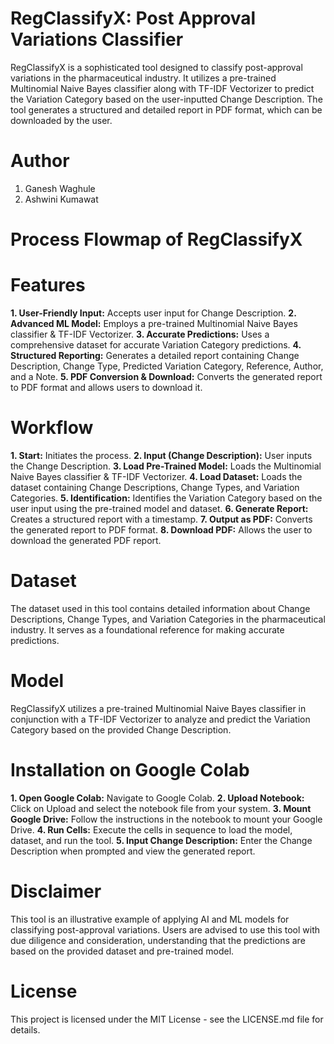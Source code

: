 # RegClassifyX: Post Approval Variations Classifier
RegClassifyX is a sophisticated tool designed to classify post-approval variations in the pharmaceutical industry. It utilizes a pre-trained Multinomial Naive Bayes classifier along with TF-IDF Vectorizer to predict the Variation Category based on the user-inputted Change Description. The tool generates a structured and detailed report in PDF format, which can be downloaded by the user.

# Author
1. Ganesh Waghule
2. Ashwini Kumawat

# Process Flowmap of RegClassifyX


# Features
**1. User-Friendly Input:** Accepts user input for Change Description.
**2. Advanced ML Model:** Employs a pre-trained Multinomial Naive Bayes classifier & TF-IDF Vectorizer.
**3. Accurate Predictions:** Uses a comprehensive dataset for accurate Variation Category predictions.
**4. Structured Reporting:** Generates a detailed report containing Change Description, Change Type, Predicted Variation Category, Reference, Author, and a Note.
**5. PDF Conversion & Download:** Converts the generated report to PDF format and allows users to download it.

# Workflow
**1. Start:** Initiates the process.
**2. Input (Change Description):** User inputs the Change Description.
**3. Load Pre-Trained Model:** Loads the Multinomial Naive Bayes classifier & TF-IDF Vectorizer.
**4. Load Dataset:** Loads the dataset containing Change Descriptions, Change Types, and Variation Categories.
**5. Identification:** Identifies the Variation Category based on the user input using the pre-trained model and dataset.
**6. Generate Report:** Creates a structured report with a timestamp.
**7. Output as PDF:** Converts the generated report to PDF format.
**8. Download PDF:** Allows the user to download the generated PDF report.

# Dataset
The dataset used in this tool contains detailed information about Change Descriptions, Change Types, and Variation Categories in the pharmaceutical industry. It serves as a foundational reference for making accurate predictions.

# Model
RegClassifyX utilizes a pre-trained Multinomial Naive Bayes classifier in conjunction with a TF-IDF Vectorizer to analyze and predict the Variation Category based on the provided Change Description.

# Installation on Google Colab
**1. Open Google Colab:** Navigate to Google Colab.
**2. Upload Notebook:** Click on Upload and select the notebook file from your system.
**3. Mount Google Drive:** Follow the instructions in the notebook to mount your Google Drive.
**4. Run Cells:** Execute the cells in sequence to load the model, dataset, and run the tool.
**5. Input Change Description:** Enter the Change Description when prompted and view the generated report.

# Disclaimer
This tool is an illustrative example of applying AI and ML models for classifying post-approval variations. Users are advised to use this tool with due diligence and consideration, understanding that the predictions are based on the provided dataset and pre-trained model.

# License
This project is licensed under the MIT License - see the LICENSE.md file for details.

